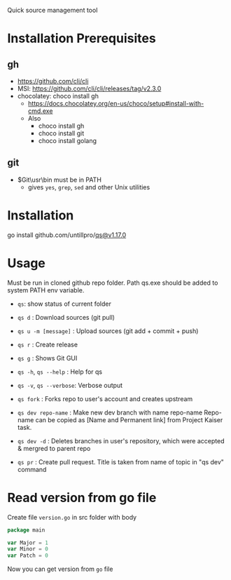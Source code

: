 Quick source management tool

# Installation Prerequisites

## gh
- https://github.com/cli/cli
- MSI: https://github.com/cli/cli/releases/tag/v2.3.0
- chocolatey: choco install gh
  - https://docs.chocolatey.org/en-us/choco/setup#install-with-cmd.exe
  - Also
    - choco install gh
    - choco install git
    - choco install golang

## git

- $Git\usr\bin must be in PATH
  - gives `yes`, `grep`, `sed` and other Unix utilities

# Installation

go install github.com/untillpro/qs@v1.17.0


# Usage
Must be run in cloned github repo folder.
Path qs.exe should be added to system PATH env variable.

- `qs`: show status of current folder

- `qs d`                 : Download sources (git pull)
- `qs u -m [message]`    : Upload sources (git add + commit + push)
- `qs r`                 : Create release
- `qs g`                 : Shows Git GUI
- `qs -h`, `qs --help`   : Help for qs
- `qs -v`, `qs --verbose`: Verbose output

- `qs fork`  		         : Forks repo to user's account and creates upstream
- `qs dev repo-name`     : Make new dev branch with name repo-name
Repo-name can be copied as [Name and Permanent link] from Project Kaiser task. 
- `qs dev -d`         	 : Deletes branches in user's repository, which were accepted & mergred to parent repo
- `qs pr`                : Create pull request. Title is taken from name of topic in "qs dev" command

# Read version from go file
Create file `version.go` in src folder with body
````go
package main

var Major = 1
var Minor = 0
var Patch = 0
````
Now you can get version from `go` file

